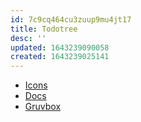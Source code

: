 ```yaml
---
id: 7c9cq464cu3zuup9mu4jt17
title: Todotree
desc: ''
updated: 1643239090058
created: 1643239025141
---
```



- [Icons][1]
- [Docs][2]
- [Gruvbox][3]

[1]: https://primer.style/octicons/
[2]: https://marketplace.visualstudio.com/items?itemName=Gruntfuggly.todo-tree
[3]: https://github.com/morhetz/gruvbox
